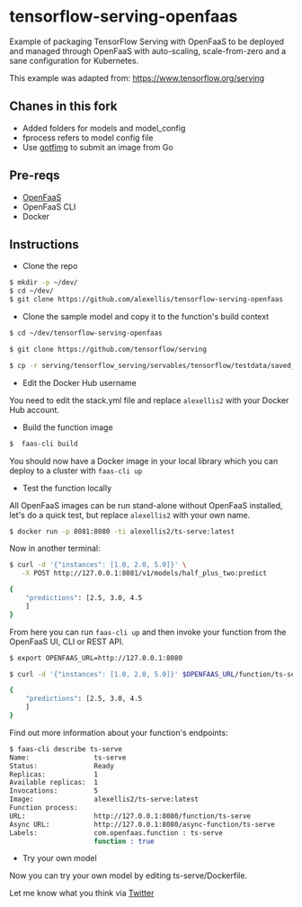 # tensorflow-serving-openfaas

Example of packaging TensorFlow Serving with OpenFaaS to be deployed and managed through OpenFaaS with auto-scaling, scale-from-zero and a sane configuration for Kubernetes.

This example was adapted from: https://www.tensorflow.org/serving

## Chanes in this fork
* Added folders for models and model_config
* fprocess refers to model config file
* Use [gotfimg](https://github.com/dermatologist/gotfimg) to submit an image from Go

## Pre-reqs

* [OpenFaaS](https://docs.openfaas.com/)
* OpenFaaS CLI
* Docker

## Instructions

* Clone the repo

```sh
$ mkdir -p ~/dev/
$ cd ~/dev/
$ git clone https://github.com/alexellis/tensorflow-serving-openfaas
```

* Clone the sample model and copy it to the function's build context

```sh
$ cd ~/dev/tensorflow-serving-openfaas

$ git clone https://github.com/tensorflow/serving

$ cp -r serving/tensorflow_serving/servables/tensorflow/testdata/saved_model_half_plus_two_cpu ./ts-serve/saved_model_half_plus_two_cpu
```

* Edit the Docker Hub username

You need to edit the stack.yml file and replace `alexellis2` with your Docker Hub account.

* Build the function image

```sh
$  faas-cli build
```

You should now have a Docker image in your local library which you can deploy to a cluster with `faas-cli up`

* Test the function locally

All OpenFaaS images can be run stand-alone without OpenFaaS installed, let's do a quick test, but replace `alexellis2` with your own name.

```sh
$ docker run -p 8081:8080 -ti alexellis2/ts-serve:latest
```

Now in another terminal:

```sh
$ curl -d '{"instances": [1.0, 2.0, 5.0]}' \
   -X POST http://127.0.0.1:8081/v1/models/half_plus_two:predict

{
    "predictions": [2.5, 3.0, 4.5
    ]
}
```

From here you can run `faas-cli up` and then invoke your function from the OpenFaaS UI, CLI or REST API.

```sh
$ export OPENFAAS_URL=http://127.0.0.1:8080

$ curl -d '{"instances": [1.0, 2.0, 5.0]}' $OPENFAAS_URL/function/ts-serve/v1/models/half_plus_two:predict

{
    "predictions": [2.5, 3.0, 4.5
    ]
}
```

<!-- You can even run the inference asynchronously with a callback-URL or separate function set-up to receive the result. -->

Find out more information about your function's endpoints:

```sh
$ faas-cli describe ts-serve
Name:                ts-serve
Status:              Ready
Replicas:            1
Available replicas:  1
Invocations:         5
Image:               alexellis2/ts-serve:latest
Function process:
URL:                 http://127.0.0.1:8080/function/ts-serve
Async URL:           http://127.0.0.1:8080/async-function/ts-serve
Labels:              com.openfaas.function : ts-serve
                     function : true
```

<!--
Create a request bin: https://requestbin.fullcontact.com/ i.e. `http://requestbin.fullcontact.com/tgjgrrtg` then run:

```
$ export OPENFAAS_URL=http://127.0.0.1:8080
$ export CALLBACK_URL=http://requestbin.fullcontact.com/tgjgrrtg

$ curl -H "X-Callback-Url: $CALLBACK_URL" -d '{"instances": [1.0, 2.0, 5.0]}' $OPENFAAS_URL/async-function/ts-serve/v1/models/half_plus_two:predict
``` -->

* Try your own model

Now you can try your own model by editing ts-serve/Dockerfile.

Let me know what you think via [Twitter](https://twitter.com/alexellisuk)


